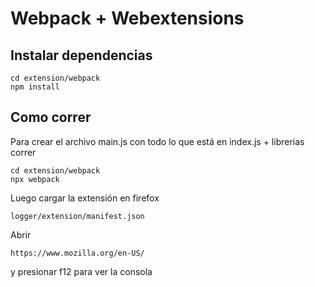 # Webpack + Webextensions

## Instalar dependencias
```
cd extension/webpack
npm install
```

## Como correr
Para crear el archivo main.js con todo lo que está en index.js + librerias correr
```
cd extension/webpack
npx webpack
```
Luego cargar la extensión en firefox
```
logger/extension/manifest.json
```
Abrir 
```
https://www.mozilla.org/en-US/
```
y presionar f12 para ver la consola

